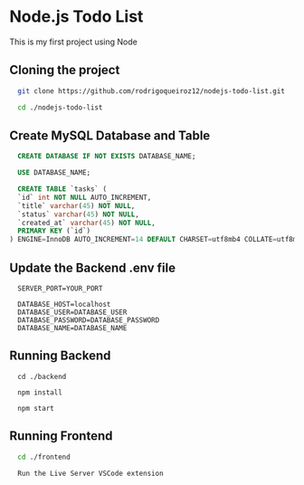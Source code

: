 # Node.js Todo List
This is my first project using Node
## Cloning the project
```Bash 
  git clone https://github.com/rodrigoqueiroz12/nodejs-todo-list.git

  cd ./nodejs-todo-list
```

## Create MySQL Database and Table
```sql
  CREATE DATABASE IF NOT EXISTS DATABASE_NAME;

  USE DATABASE_NAME;

  CREATE TABLE `tasks` (
  `id` int NOT NULL AUTO_INCREMENT,
  `title` varchar(45) NOT NULL,
  `status` varchar(45) NOT NULL,
  `created_at` varchar(45) NOT NULL,
  PRIMARY KEY (`id`)
) ENGINE=InnoDB AUTO_INCREMENT=14 DEFAULT CHARSET=utf8mb4 COLLATE=utf8mb4_0900_ai_ci
```

## Update the Backend .env file
```
  SERVER_PORT=YOUR_PORT

  DATABASE_HOST=localhost
  DATABASE_USER=DATABASE_USER
  DATABASE_PASSWORD=DATABASE_PASSWORD
  DATABASE_NAME=DATABASE_NAME
```

## Running Backend

```terminal
  cd ./backend

  npm install

  npm start
```

## Running Frontend

```bash
  cd ./frontend

  Run the Live Server VSCode extension 
```
    